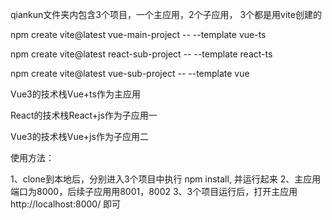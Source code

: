 
qiankun文件夹内包含3个项目，一个主应用，2个子应用，
3个都是用vite创建的

npm create vite@latest vue-main-project -- --template vue-ts

npm create vite@latest react-sub-project -- --template react-ts

npm create vite@latest vue-sub-project -- --template vue

Vue3的技术栈Vue+ts作为主应用

React的技术栈React+js作为子应用一 

Vue3的技术栈Vue+js作为子应用二

使用方法：

1、clone到本地后，分别进入3个项目中执行 npm install, 并运行起来
2、主应用端口为8000，后续子应用用8001，8002
3、3个项目运行后，打开主应用 http://localhost:8000/ 即可
